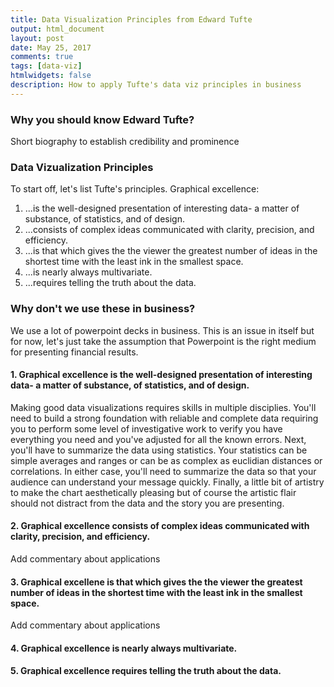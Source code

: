 ```yaml
---
title: Data Visualization Principles from Edward Tufte
output: html_document
layout: post
date: May 25, 2017
comments: true
tags: [data-viz]
htmlwidgets: false
description: How to apply Tufte's data viz principles in business
---
```


### Why you should know Edward Tufte?
Short biography to establish credibility and prominence 



### Data Vizualization Principles  
To start off, let's list Tufte's principles. Graphical excellence:
1. ...is the well-designed presentation of interesting data- a matter of substance, of statistics, and of design.
2. ...consists of complex ideas communicated with clarity, precision, and efficiency.  
3. ...is that which gives the the viewer the greatest number of ideas in the shortest time with the least ink in the smallest space.  
4. ...is nearly always multivariate.  
5. ...requires telling the truth about the data. 

### Why don't we use these in business?  
We use a lot of powerpoint decks in business.  This is an issue in itself but for now, let's just take the assumption that Powerpoint is the right medium for presenting financial results. 


#### 1. Graphical excellence is the well-designed presentation of interesting data- a matter of substance, of statistics, and of design.
Making good data visualizations requires skills in multiple disciplies. You'll need to build a strong foundation with reliable and complete data requiring you to perform some level of investigative work to verify you have everything you need and you've adjusted for all the known errors.  Next, you'll have to summarize the data using statistics.  Your statistics can be simple averages and ranges or can be as complex as euclidian distances or correlations.  In either case, you'll need to summarize the data so that your audience can understand your message quickly.  Finally, a little bit of artistry to make the chart aesthetically pleasing but of course the artistic flair should not distract from the data and the story you are presenting. 

#### 2. Graphical excellence consists of complex ideas communicated with clarity, precision, and efficiency.  
Add commentary about applications

#### 3. Graphical excellene is that which gives the the viewer the greatest number of ideas in the shortest time with the least ink in the smallest space.  
Add commentary about applications

#### 4. Graphical excellence is nearly always multivariate.  
#### 5. Graphical excellence requires telling the truth about the data. 
